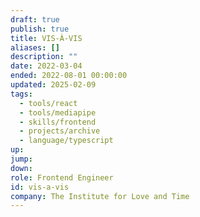```yaml
---
draft: true
publish: true
title: VIS-À-VIS
aliases: []
description: ""
date: 2022-03-04
ended: 2022-08-01 00:00:00
updated: 2025-02-09
tags:
  - tools/react
  - tools/mediapipe
  - skills/frontend
  - projects/archive
  - language/typescript
up: 
jump: 
down: 
role: Frontend Engineer
id: vis-a-vis
company: The Institute for Love and Time
---
```

